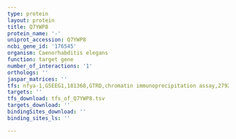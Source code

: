 ```yaml
---
type: protein
layout: protein
title: Q7YWP8
protein_name: '-'
uniprot_accession: Q7YWP8
ncbi_gene_id: '176545'
organism: Caenorhabditis elegans
function: target gene
number_of_interactions: '1'
orthologs: ''
jaspar_matrices: ''
tfs: nfya-1,G5EEG1,181368,GTRD,chromatin immunoprecipitation assay,27924024%5Buid%5D,No
targets: ''
tfs_download: tfs_of_Q7YWP8.tsv
targets_download: ''
bindingSites_download: ''
binding_sites_ls: ''

---
```

